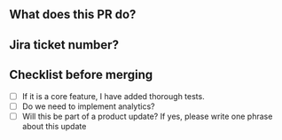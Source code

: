## What does this PR do?


## Jira ticket number?

## Checklist before merging
- [ ] If it is a core feature, I have added thorough tests.
- [ ] Do we need to implement analytics? 
- [ ] Will this be part of a product update? If yes, please write one phrase about this update
